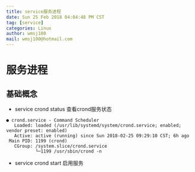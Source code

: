 ```yaml
---
title: service服务进程
date: Sun 25 Feb 2018 04:04:48 PM CST
tag: [service]
categories: Linux
author: wmsj100
mail: wmsj100@hotmail.com
---
```


# 服务进程

## 基础概念
- service crond status 查看crond服务状态
```
● crond.service - Command Scheduler
   Loaded: loaded (/usr/lib/systemd/system/crond.service; enabled; vendor preset: enabled)
   Active: active (running) since Sun 2018-02-25 09:29:10 CST; 6h ago
 Main PID: 1199 (crond)
   CGroup: /system.slice/crond.service
           └─1199 /usr/sbin/crond -n
```

- service crond start 启用服务
